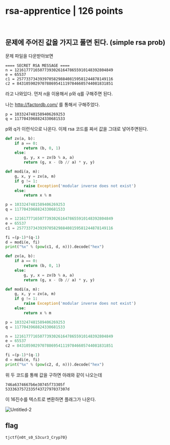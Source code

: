 # rsa-apprentice | 126 points

<br>

## 문제에 주어진 값을 가지고 풀면 된다. (simple rsa prob)
문제 파일을 다운받아보면 
```
==== SECRET RSA MESSAGE ====
n = 1216177716507739302616478655910148392804849
e = 65537
c1 = 257733734393970582988408159581244878149116
c2 = 843105902970788695411197846605744081831851
```
라고 나와있다. 먼저 n을 이용해서 p와 q를 구해주면 된다.

나는 http://factordb.com/ 를 통해서 구해주었다.
```
p = 1033247481589406269253
q = 1177043968824330681533
```
p와 q가 이런식으로 나온다. 이제 rsa 코드를 짜서 값을 그대로 넣어주면된다.
``` python
def zx(a, b):
    if a == 0:
        return (b, 0, 1)
    else:
        g, y, x = zx(b % a, a)
        return (g, x - (b // a) * y, y)

def modi(a, m):
    g, x, y = zx(a, m)
    if g != 1:
        raise Exception('modular inverse does not exist')
    else:
        return x % m

p = 1033247481589406269253
q = 1177043968824330681533

n = 1216177716507739302616478655910148392804849
e = 65537
c1 = 257733734393970582988408159581244878149116

fi =(p-1)*(q-1)
d = modi(e, fi)
print("%x" % (pow(c1, d, n))).decode("hex")
```

``` python
def zx(a, b):
    if a == 0:
        return (b, 0, 1)
    else:
        g, y, x = zx(b % a, a)
        return (g, x - (b // a) * y, y)

def modi(a, m):
    g, x, y = zx(a, m)
    if g != 1:
        raise Exception('modular inverse does not exist')
    else:
        return x % m

p = 1033247481589406269253
q = 1177043968824330681533

n = 1216177716507739302616478655910148392804849
e = 65537
c2 = 843105902970788695411197846605744081831851

fi =(p-1)*(q-1)
d = modi(e, fi)
print("%x" % (pow(c2, d, n))).decode("hex")
```

위 두 코드를 통해 값을 구하면 아래와 같이 나오는데
``` 
746a6374667b6e30745f73305f
5333637572335f4372797037307d
```
이 16진수를 텍스트로 변환하면 플래그가 나온다.

![Untitled-2](https://user-images.githubusercontent.com/87555811/169009865-cfdac9d3-a38e-444b-a7fe-8625957476f2.png)

## flag
```
tjctf{n0t_s0_S3cur3_Cryp70}
```

